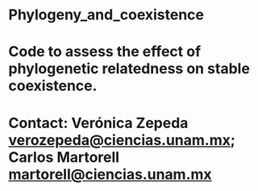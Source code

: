 # Phylogeny_and_coexistence
# Code to assess the effect of phylogenetic relatedness on stable coexistence. 
# Contact: Verónica Zepeda verozepeda@ciencias.unam.mx; Carlos Martorell martorell@ciencias.unam.mx
